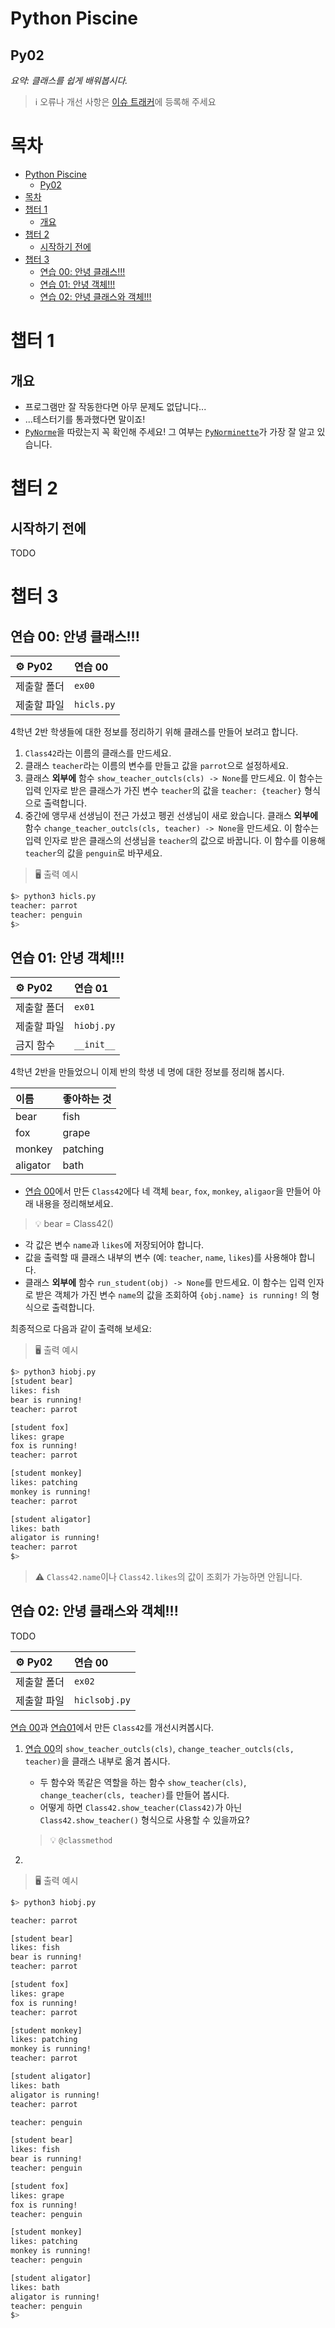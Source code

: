 # Python Piscine

## Py02

_요약: 클래스를 쉽게 배워봅시다._

> :information_source: 오류나 개선 사항은 [이슈 트래커](https://github.com/youkim005/PythonFromHell/issues)에 등록해 주세요

# 목차

- [Python Piscine](#python-piscine)
  - [Py02](#py02)
- [목차](#목차)
- [챕터 1](#챕터-1)
  - [개요](#개요)
- [챕터 2](#챕터-2)
  - [시작하기 전에](#시작하기-전에)
- [챕터 3](#챕터-3)
  - [연습 00: 안녕 클래스!!!](#연습-00-안녕-클래스)
  - [연습 01: 안녕 객체!!!](#연습-01-안녕-객체)
  - [연습 02: 안녕 클래스와 객체!!!](#연습-02-안녕-클래스와-객체)

# 챕터 1

## 개요

- 프로그램만 잘 작동한다면 아무 문제도 없답니다...
- ...테스터기를 통과했다면 말이죠!
- [`PyNorme`](../README.md#PyNorme)을 따랐는지 꼭 확인해 주세요! 그 여부는 [`PyNorminette`](../README.md#PyNorminette)가 가장 잘 알고 있습니다.

# 챕터 2

## 시작하기 전에

TODO

# 챕터 3

## 연습 00: 안녕 클래스!!!

| :gear: Py02 | 연습 00    |
| :---------- | :--------- |
| 제출할 폴더 | `ex00`     |
| 제출할 파일 | `hicls.py` |

4학년 2반 학생들에 대한 정보를 정리하기 위해 클래스를 만들어 보려고 합니다.

1. `Class42`라는 이름의 클래스를 만드세요.
2. 클래스 `teacher`라는 이름의 변수를 만들고 값을 `parrot`으로 설정하세요.
3. 클래스 **외부에** 함수 `show_teacher_outcls(cls) -> None`를 만드세요. 이 함수는 입력 인자로 받은 클래스가 가진 변수 `teacher`의 값을 `teacher: {teacher}` 형식으로 출력합니다.
4. 중간에 앵무새 선생님이 전근 가셨고 펭귄 선생님이 새로 왔습니다. 클래스 **외부에** 함수 `change_teacher_outcls(cls, teacher) -> None`을 만드세요. 이 함수는 입력 인자로 받은 클래스의 선생님을 `teacher`의 값으로 바꿉니다. 이 함수를 이용해 `teacher`의 값을 `penguin`로 바꾸세요.

> :desktop_computer: 출력 예시

```bash
$> python3 hicls.py
teacher: parrot
teacher: penguin
$>
```

## 연습 01: 안녕 객체!!!

| :gear: Py02 | 연습 01    |
| :---------- | :--------- |
| 제출할 폴더 | `ex01`     |
| 제출할 파일 | `hiobj.py` |
| 금지 함수   | `__init__` |

4학년 2반을 만들었으니 이제 반의 학생 네 명에 대한 정보를 정리해 봅시다.

| 이름     | 좋아하는 것 |
| :------- | :---------- |
| bear     | fish        |
| fox      | grape       |
| monkey   | patching    |
| aligator | bath        |

- [연습 00](#연습-00-안녕-클래스)에서 만든 `Class42`에다 네 객체 `bear`, `fox`, `monkey`, `aligaor`을 만들어 아래 내용을 정리해보세요.

> :bulb: bear = Class42()

- 각 값은 변수 `name`과 `likes`에 저장되어야 합니다.
- 값을 출력할 때 클래스 내부의 변수 (예: `teacher`, `name`, `likes`)를 사용해야 합니다.
- 클래스 **외부에** 함수 `run_student(obj) -> None`를 만드세요. 이 함수는 입력 인자로 받은 객체가 가진 변수 `name`의 값을 조회하여 `{obj.name} is running!` 의 형식으로 출력합니다.

최종적으로 다음과 같이 출력해 보세요:

> :desktop_computer: 출력 예시

```bash
$> python3 hiobj.py
[student bear]
likes: fish
bear is running!
teacher: parrot

[student fox]
likes: grape
fox is running!
teacher: parrot

[student monkey]
likes: patching
monkey is running!
teacher: parrot

[student aligator]
likes: bath
aligator is running!
teacher: parrot
$>
```

> :warning: `Class42.name`이나 `Class42.likes`의 값이 조회가 가능하면 안됩니다.

## 연습 02: 안녕 클래스와 객체!!!

TODO

| :gear: Py02 | 연습 00       |
| :---------- | :------------ |
| 제출할 폴더 | `ex02`        |
| 제출할 파일 | `hiclsobj.py` |

[연습 00](#연습-00-안녕-클래스)과 [연습01](#연습-01-안녕-객체)에서 만든 `Class42`를 개선시켜봅시다.

1. [연습 00](#연습-00-안녕-클래스)의 `show_teacher_outcls(cls)`, `change_teacher_outcls(cls, teacher)`을 클래스 내부로 옮겨 봅시다.

   - 두 함수와 똑같은 역할을 하는 함수 `show_teacher(cls)`, `change_teacher(cls, teacher)`를 만들어 봅시다.
   - 어떻게 하면 `Class42.show_teacher(Class42)`가 아닌 `Class42.show_teacher()` 형식으로 사용할 수 있을까요?

   > :bulb: `@classmethod`

2.

> :desktop_computer: 출력 예시

```bash
$> python3 hiobj.py

teacher: parrot

[student bear]
likes: fish
bear is running!
teacher: parrot

[student fox]
likes: grape
fox is running!
teacher: parrot

[student monkey]
likes: patching
monkey is running!
teacher: parrot

[student aligator]
likes: bath
aligator is running!
teacher: parrot

teacher: penguin

[student bear]
likes: fish
bear is running!
teacher: penguin

[student fox]
likes: grape
fox is running!
teacher: penguin

[student monkey]
likes: patching
monkey is running!
teacher: penguin

[student aligator]
likes: bath
aligator is running!
teacher: penguin
$>
```
